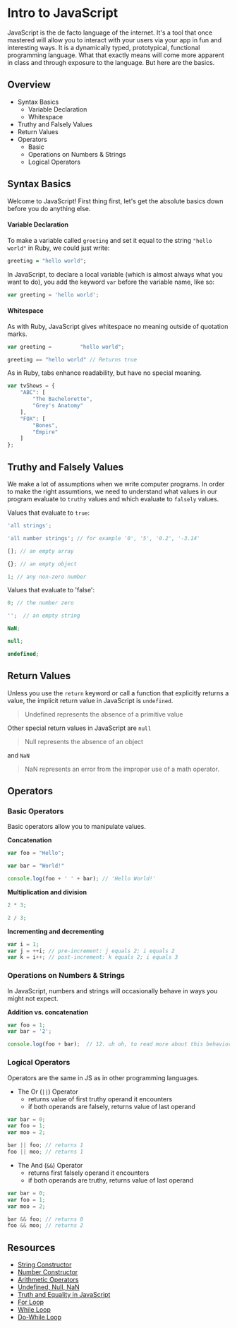 # Intro to JavaScript

JavaScript is the de facto language of the internet.  It's a tool that once mastered will allow you to interact with your users via your app in fun and interesting ways.  It is a dynamically typed, prototypical, functional programming language.  What that exactly means will come more apparent in class and through exposure to the language.  But here are the basics.

## Overview

* Syntax Basics
  * Variable Declaration
  * Whitespace
* Truthy and Falsely Values
* Return Values
* Operators
  * Basic
  * Operations on Numbers & Strings
  * Logical Operators

## Syntax Basics

Welcome to JavaScript! First thing first, let's get the absolute basics down before you do anything else.

#### Variable Declaration

To make a variable called `greeting` and set it equal to the string `"hello world"` in Ruby, we could just write:

```ruby
greeting = "hello world";
```

In JavaScript, to declare a local variable (which is almost always what you want to do), you add the keyword `var` before the variable name, like so:

```javascript
var greeting = 'hello world';
```

#### Whitespace

As with Ruby, JavaScript gives whitespace no meaning outside of quotation marks.

```javascript
var greeting =         "hello world";

greeting == "hello world" // Returns true
```

As in Ruby, tabs enhance readability, but have no special meaning.

```javascript
var tvShows = {
    "ABC": [
        "The Bachelorette",
        "Grey's Anatomy"
    ],
    "FOX": [
        "Bones",
        "Empire"
    ]
};
```

## Truthy and Falsely Values

We make a lot of assumptions when we write computer programs. In order to make the right assumtions, we need to understand what values in our program evaluate to `truthy` values and which evaluate to `falsely` values.

Values that evaluate to `true`:

```javascript
'all strings';  

'all number strings'; // for example '0', '5', '0.2', '-3.14'  

[]; // an empty array  

{}; // an empty object  

1; // any non-zero number
```

Values that evaluate to 'false':
  
```javascript
0; // the number zero  

'';  // an empty string  

NaN;  

null; 

undefined;
```
  
## Return Values

Unless you use the `return` keyword or call a function that explicitly returns a value, the implicit return value in JavaScript is  `undefined`.

> Undefined represents the absence of a primitive value

Other special return values in JavaScript are `null`

> Null represents the absence of an object

and `NaN`

> NaN represents an error from the improper use of a math operator.

## Operators

### Basic Operators

Basic operators allow you to manipulate values.

**Concatenation**

```javascript
var foo = "Hello";  

var bar = "World!"  

console.log(foo + ' ' + bar); // 'Hello World!'
```

**Multiplication and division**

```javascript
2 * 3;  

2 / 3;
```

**Incrementing and decrementing**

```javascript
var i = 1;
var j = ++i; // pre-increment: j equals 2; i equals 2
var k = i++; // post-increment: k equals 2; i equals 3
```

### Operations on Numbers & Strings
  
In JavaScript, numbers and strings will occasionally behave in ways you might not expect.

**Addition vs. concatenation**

```javascript
var foo = 1;
var bar = '2';

console.log(foo + bar);  // 12. uh oh, to read more about this behavior, see Intro to Strings
```
  
### Logical Operators

Operators are the same in JS as in other programming languages.

- The Or (`||`) Operator
  * returns value of first truthy operand it encounters
  * if both operands are falsely, returns value of last operand
    
```javascript
var bar = 0;
var foo = 1;
var moo = 2;

bar || foo; // returns 1
foo || moo; // returns 1
```

- The And (`&&`) Operator
  * returns first falsely operand it encounters
  * if both operands are truthy, returns value of last operand
   
```javascript
var bar = 0;
var foo = 1;
var moo = 2;

bar && foo; // returns 0
foo && moo; // returns 2
```
   
## Resources

* [String Constructor](https://developer.mozilla.org/en-US/docs/Web/JavaScript/Reference/Global_Objects/String)
* [Number Constructor](https://developer.mozilla.org/en-US/docs/Web/JavaScript/Reference/Global_Objects/Number)
* [Arithmetic Operators](https://developer.mozilla.org/en-US/docs/Web/JavaScript/Reference/Operators/Arithmetic_Operators)
* [Undefined, Null, NaN](https://developer.mozilla.org/en-US/docs/Web/JavaScript/Reference)
* [Truth and Equality in JavaScript](https://javascriptweblog.wordpress.com/2011/02/07/truth-equality-and-javascript/)
* [For Loop](https://developer.mozilla.org/en-US/docs/Web/JavaScript/Reference/Statements/for)
* [While Loop](https://developer.mozilla.org/en-US/docs/Web/JavaScript/Reference/Statements/while)
* [Do-While Loop](https://developer.mozilla.org/en-US/docs/Web/JavaScript/Reference/Statements/do...while)
